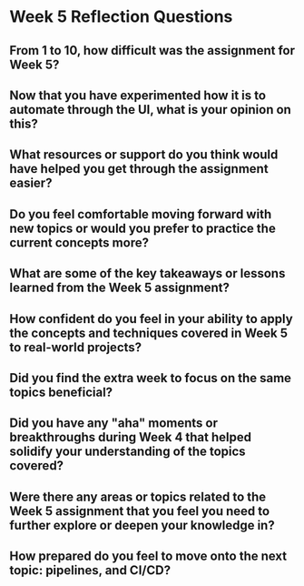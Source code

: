 # Week 5 Reflection Questions

## From 1 to 10, how difficult was the assignment for Week 5?

## Now that you have experimented how it is to automate through the UI, what is your opinion on this?

## What resources or support do you think would have helped you get through the assignment easier?

## Do you feel comfortable moving forward with new topics or would you prefer to practice the current concepts more?

## What are some of the key takeaways or lessons learned from the Week 5 assignment?

## How confident do you feel in your ability to apply the concepts and techniques covered in Week 5 to real-world projects?

## Did you find the extra week to focus on the same topics beneficial?

## Did you have any "aha" moments or breakthroughs during Week 4 that helped solidify your understanding of the topics covered?

## Were there any areas or topics related to the Week 5 assignment that you feel you need to further explore or deepen your knowledge in?

## How prepared do you feel to move onto the next topic: pipelines, and CI/CD?
